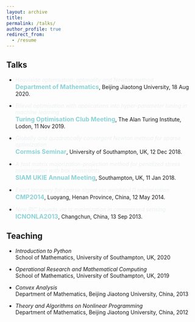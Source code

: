 ```yaml
---
layout: archive
title:  
permalink: /talks/
author_profile: true
redirect_from:
  - /resume
---
```


<style>
a:link {
  text-decoration: none;
}

a:visited {
  text-decoration: none;
}

a:hover {
  text-decoration: underline;
}

a:active {
  text-decoration: underline;
}
</style>

## Talks

 * <a style="color:#eceff1" href='https://arxiv.org/abs/2007.15737' target="_blank"><i>Heaviside optimisation: optimality and Newton method</i></a><br>
 <a style="font-size: 16px; font-weight: bold; color:#8cd2d5" href='http://en.sci.njtu.edu.cn/Department/DepartmentofMathematics/index.htm' target="_blank">Department of Mathematics</a>, Beijing Jiaotong University, 18 Aug 2020.

 * <a style="color:#eceff1"  href='https://shenglongzhou.github.io/files/Bilevel-optimisation-hyperparameter-tuning.pdf' target="_blank"><i>Bilevel optimisation with applications into hyper-parameter tuning in machine learning</i></a> <br>
 <a style="font-size: 16px; font-weight: bold; color:#8cd2d5" href='https://turing-optimization.github.io/' target="_blank">Turing Optimisation Club Meeting</a>, The Alan Turing Institute, Lodon, 11 Nov 2019.

 * <a style="color:#eceff1"  href='https://jmlr.org/papers/v22/19-026.html' target="_blank"><i>Globally and quadratically convergent Newton method for sparse optimization</i></a><br>
<a style="font-size: 16px; font-weight: bold; color:#8cd2d5" href='https://www.southampton.ac.uk/maths/news/seminars/2018/12/13-cormsis-seminar.page' target="_blank">Cormsis Seminar</a>, University of Southampton, UK, 12 Dec 2018.

* <a  style="color:#eceff1" href='https://ieeexplore.ieee.org/document/8399531' target="_blank"><i>A fast matrix majorization-projection method for penalized stress minimization with box constraints</i></a><br>
<a style="font-size: 16px; font-weight: bold; color:#8cd2d5" href='https://www.southampton.ac.uk/maths/news/seminars/2018/01/11-siam-seminar.page' target="_blank">SIAM UKIE Annual Meeting</a>, Southampton, UK, 11 Jan 2018.
 
* <a style="color:#eceff1"  href='https://doi.org/10.1093/imaiai/iaw002' target="_blank"><i>Exact recovery for sparse signal via weighted l1 minimization</i></a><br>
<a style="text-decoration:none; font-size: 16px; font-weight: bold; color:#8cd2d5">CMP2014</a>, Luoyang, Henan Province, China, 12 May 2014. 

* <a style="color:#eceff1"   href='https://arxiv.org/abs/1308.0455' target="_blank"><i>New RIC bounds via lq minimization in compressed sensing</i></a><br>
<a style="font-size: 16px; font-weight: bold; color:#8cd2d5" href='http://lsec.cc.ac.cn/~icnonla13/index.htm' target="_blank">ICNONLA2013</a>, Changchun, China, 13 Sep 2013.

## Teaching

 * *Introduction to Python* <br>
School of Mathematics, University of Southampton, UK, 2020

 * *Operational Research and Mathematical Computing* <br>
School of Mathematics, University of Southampton, UK, 2019

 * *Convex Analysis*<br>
 Department of Mathematics,  Beijing Jiaotong University, China, 2013
 
* *Theory and Algorithms on Nonlinear  Programming* <br>
 Department of Mathematics, Beijing Jiaotong University, China, 2012
